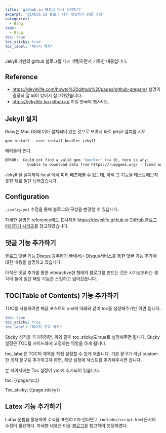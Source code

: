 ```yaml
---
title: 'github.io 블로그 다시 시작하기'
excerpt: 'github.io 블로그 다시 셋팅하기 위한 과정'
categories:
  - Blog
tags:
  - Blog
toc: true
toc_sticky: true
toc_label: "페이지 목차"
---
```




Jekyll 기반의 github 블로그를 다시 셋팅하면서 기록한 내용입니다. 

## Reference

- https://devinlife.com/howto%20github%20pages/github-prepare/ 설명이 굉장히 잘 되어 있어서 참고하였습니다. 
- https://jekyllrb-ko.github.io/ 지킬 한국어 웹사이트



## Jekyll 설치

Ruby는 Mac OS에 이미 설치되어 있는 것으로 보여서 바로 jekyll 설치를 시도

```
gem install --user-install bundler jekyll
```



에러들이 뜬다.

```bash
ERROR:  Could not find a valid gem 'bundler' (>= 0), here is why:
          Unable to download data from https://rubygems.org/ - timed out (https://rubygems.org/specs.4.8.gz)
```

Jekyll 을 설치해야 local 에서 미리 배포해볼 수 있는데, 아직 그 기능을 테스트해보지 못한 채로 일단 넘어갔습니다.



## Configuration

`_config.yml` 수정을 통해 블로그의 구성을 변경할 수 있습니다. 

자세한 설명은 reference에도 표시해둔 https://devinlife.github.io [GitHub 블로그 따라하기 시리즈](https://devinlife.com/howto/#1-github-pages-%EB%B8%94%EB%A1%9C%EA%B7%B8-%EB%94%B0%EB%9D%BC%ED%95%98%EA%B8%B0)를 참고하였습니다. 



## 댓글 기능 추가하기

[블로그 댓글 기능 Disqus 등록하기](https://devinlife.com/howto%20github%20pages/blog-disqus/) 글에서는 Disqus서비스를 통한 댓글 기능 추가에 대한 내용을 설명하고 있습니다. 

아직은 댓글 추가를 통한 interactive한 형태의 블로그를 만드는 것은 시기상조라는 생각이 들어 일단 해당 기능은 스킵하고 넘어갔습니다. 



## TOC(Table of Contents) 기능 추가하기

TOC를 사용하려면 해당 포스트의 yml에 아래와 같이 toc를 설정해주기만 하면 됩니다. 

```yaml
toc: true
toc_sticky: true
toc_label: "페이지 주요 목차"
```

Sticky 성격을 추가하려면, 위와 같이 toc_sticky도 true로 설정해주면 됩니다. Sticky 설정은 TOC를 사이드바에 고정하는 역할을 하게 됩니다. 

toc_label은 TOC의 제목을 직접 설정할 수 있게 해줍니다. 기본 문구가 아닌 custom한 목차 문구로 추가하고자 하면, 해당 설정에 텍스트를 추가해주시면 됩니다. 

본 페이지에는 Toc 설정이 yml에 추가되어 있습니다. 

toc: {{page.toc}}

Toc_sticky: {{page.sticky}}

## Latex 기능 추가하기

Latax 문법을 활용하여 수식을 표현하고자 한다면 `/_includes/script.html`문서의 수정이 필요하다. 자세한 내용은 다음 [블로그](https://www.janmeppe.com/blog/How-to-add-mathjax-to-minimal-mistakes/)를 참고하여 셋팅하였다. 